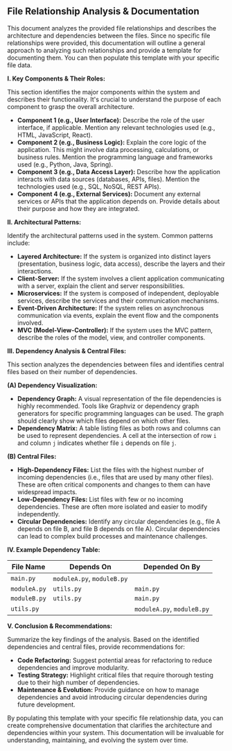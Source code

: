 ## File Relationship Analysis & Documentation

This document analyzes the provided file relationships and describes the architecture and dependencies between the files.  Since no specific file relationships were provided, this documentation will outline a general approach to analyzing such relationships and provide a template for documenting them.  You can then populate this template with your specific file data.


**I. Key Components & Their Roles:**

This section identifies the major components within the system and describes their functionality.  It's crucial to understand the purpose of each component to grasp the overall architecture.

* **Component 1 (e.g., User Interface):**  Describe the role of the user interface, if applicable.  Mention any relevant technologies used (e.g., HTML, JavaScript, React).
* **Component 2 (e.g., Business Logic):**  Explain the core logic of the application.  This might involve data processing, calculations, or business rules.  Mention the programming language and frameworks used (e.g., Python, Java, Spring).
* **Component 3 (e.g., Data Access Layer):**  Describe how the application interacts with data sources (databases, APIs, files).  Mention the technologies used (e.g., SQL, NoSQL, REST APIs).
* **Component 4 (e.g., External Services):**  Document any external services or APIs that the application depends on.  Provide details about their purpose and how they are integrated.


**II. Architectural Patterns:**

Identify the architectural patterns used in the system.  Common patterns include:

* **Layered Architecture:**  If the system is organized into distinct layers (presentation, business logic, data access), describe the layers and their interactions.
* **Client-Server:**  If the system involves a client application communicating with a server, explain the client and server responsibilities.
* **Microservices:**  If the system is composed of independent, deployable services, describe the services and their communication mechanisms.
* **Event-Driven Architecture:**  If the system relies on asynchronous communication via events, explain the event flow and the components involved.
* **MVC (Model-View-Controller):**  If the system uses the MVC pattern, describe the roles of the model, view, and controller components.


**III. Dependency Analysis & Central Files:**

This section analyzes the dependencies between files and identifies central files based on their number of dependencies.

**(A) Dependency Visualization:**

* **Dependency Graph:**  A visual representation of the file dependencies is highly recommended.  Tools like Graphviz or dependency graph generators for specific programming languages can be used.  The graph should clearly show which files depend on which other files.
* **Dependency Matrix:**  A table listing files as both rows and columns can be used to represent dependencies.  A cell at the intersection of row `i` and column `j` indicates whether file `i` depends on file `j`.

**(B) Central Files:**

* **High-Dependency Files:**  List the files with the highest number of incoming dependencies (i.e., files that are used by many other files). These are often critical components and changes to them can have widespread impacts.
* **Low-Dependency Files:**  List files with few or no incoming dependencies. These are often more isolated and easier to modify independently.
* **Circular Dependencies:**  Identify any circular dependencies (e.g., file A depends on file B, and file B depends on file A).  Circular dependencies can lead to complex build processes and maintenance challenges.


**IV. Example Dependency Table:**

| File Name | Depends On | Depended On By |
|---|---|---|
| `main.py` | `moduleA.py`, `moduleB.py` |  |
| `moduleA.py` | `utils.py` | `main.py` |
| `moduleB.py` | `utils.py` | `main.py` |
| `utils.py` |  | `moduleA.py`, `moduleB.py` |


**V. Conclusion & Recommendations:**

Summarize the key findings of the analysis.  Based on the identified dependencies and central files, provide recommendations for:

* **Code Refactoring:**  Suggest potential areas for refactoring to reduce dependencies and improve modularity.
* **Testing Strategy:**  Highlight critical files that require thorough testing due to their high number of dependencies.
* **Maintenance & Evolution:**  Provide guidance on how to manage dependencies and avoid introducing circular dependencies during future development.



By populating this template with your specific file relationship data, you can create comprehensive documentation that clarifies the architecture and dependencies within your system.  This documentation will be invaluable for understanding, maintaining, and evolving the system over time.
